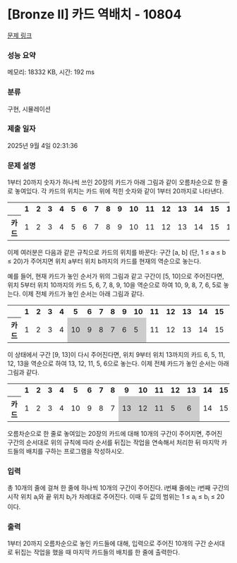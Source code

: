 # [Bronze II] 카드 역배치 - 10804 

[문제 링크](https://www.acmicpc.net/problem/10804) 

### 성능 요약

메모리: 18332 KB, 시간: 192 ms

### 분류

구현, 시뮬레이션

### 제출 일자

2025년 9월 4일 02:31:36

### 문제 설명

<p>1부터 20까지 숫자가 하나씩 쓰인 20장의 카드가 아래 그림과 같이 오름차순으로 한 줄로 놓여있다. 각 카드의 위치는 카드 위에 적힌 숫자와 같이 1부터 20까지로 나타낸다. </p>

<table class="table table-bordered">
	<tbody>
		<tr>
			<th> </th>
			<th>1</th>
			<th>2</th>
			<th>3</th>
			<th>4</th>
			<th>5</th>
			<th>6</th>
			<th>7</th>
			<th>8</th>
			<th>9</th>
			<th>10</th>
			<th>11</th>
			<th>12</th>
			<th>13</th>
			<th>14</th>
			<th>15</th>
			<th>16</th>
			<th>17</th>
			<th>18</th>
			<th>19</th>
			<th>20</th>
		</tr>
		<tr>
			<th>카드</th>
			<td>1</td>
			<td>2</td>
			<td>3</td>
			<td>4</td>
			<td>5</td>
			<td>6</td>
			<td>7</td>
			<td>8</td>
			<td>9</td>
			<td>10</td>
			<td>11</td>
			<td>12</td>
			<td>13</td>
			<td>14</td>
			<td>15</td>
			<td>16</td>
			<td>17</td>
			<td>18</td>
			<td>19</td>
			<td>20</td>
		</tr>
	</tbody>
</table>

<p>이제 여러분은 다음과 같은 규칙으로 카드의 위치를 바꾼다: 구간 [a, b] (단, 1 ≤ a ≤ b ≤ 20)가 주어지면 위치 a부터 위치 b까지의 카드를 현재의 역순으로 놓는다.</p>

<p>예를 들어, 현재 카드가 놓인 순서가 위의 그림과 같고 구간이 [5, 10]으로 주어진다면, 위치 5부터 위치 10까지의 카드 5, 6, 7, 8, 9, 10을 역순으로 하여 10, 9, 8, 7, 6, 5로 놓는다. 이제 전체 카드가 놓인 순서는 아래 그림과 같다.</p>

<table class="table table-bordered">
	<tbody>
		<tr>
			<th> </th>
			<th>1</th>
			<th>2</th>
			<th>3</th>
			<th>4</th>
			<th>5</th>
			<th>6</th>
			<th>7</th>
			<th>8</th>
			<th>9</th>
			<th>10</th>
			<th>11</th>
			<th>12</th>
			<th>13</th>
			<th>14</th>
			<th>15</th>
			<th>16</th>
			<th>17</th>
			<th>18</th>
			<th>19</th>
			<th>20</th>
		</tr>
		<tr>
			<th>카드</th>
			<td>1</td>
			<td>2</td>
			<td>3</td>
			<td>4</td>
			<td style="background-color: #ccc;">10</td>
			<td style="background-color: #ccc;">9</td>
			<td style="background-color: #ccc;">8</td>
			<td style="background-color: #ccc;">7</td>
			<td style="background-color: #ccc;">6</td>
			<td style="background-color: #ccc;">5</td>
			<td>11</td>
			<td>12</td>
			<td>13</td>
			<td>14</td>
			<td>15</td>
			<td>16</td>
			<td>17</td>
			<td>18</td>
			<td>19</td>
			<td>20</td>
		</tr>
	</tbody>
</table>

<p>이 상태에서 구간 [9, 13]이 다시 주어진다면, 위치 9부터 위치 13까지의 카드 6, 5, 11, 12, 13을 역순으로 하여 13, 12, 11, 5, 6으로 놓는다. 이제 전체 카드가 놓인 순서는 아래 그림과 같다.</p>

<table class="table table-bordered">
	<tbody>
		<tr>
			<th> </th>
			<th>1</th>
			<th>2</th>
			<th>3</th>
			<th>4</th>
			<th>5</th>
			<th>6</th>
			<th>7</th>
			<th>8</th>
			<th>9</th>
			<th>10</th>
			<th>11</th>
			<th>12</th>
			<th>13</th>
			<th>14</th>
			<th>15</th>
			<th>16</th>
			<th>17</th>
			<th>18</th>
			<th>19</th>
			<th>20</th>
		</tr>
		<tr>
			<th>카드</th>
			<td>1</td>
			<td>2</td>
			<td>3</td>
			<td>4</td>
			<td>10</td>
			<td>9</td>
			<td>8</td>
			<td>7</td>
			<td style="background-color: #ccc;">13</td>
			<td style="background-color: #ccc;">12</td>
			<td style="background-color: #ccc;">11</td>
			<td style="background-color: #ccc;">5</td>
			<td style="background-color: #ccc;">6</td>
			<td>14</td>
			<td>15</td>
			<td>16</td>
			<td>17</td>
			<td>18</td>
			<td>19</td>
			<td>20</td>
		</tr>
	</tbody>
</table>

<p>오름차순으로 한 줄로 놓여있는 20장의 카드에 대해 10개의 구간이 주어지면, 주어진 구간의 순서대로 위의 규칙에 따라 순서를 뒤집는 작업을 연속해서 처리한 뒤 마지막 카드들의 배치를 구하는 프로그램을 작성하시오.</p>

### 입력 

 <p>총 10개의 줄에 걸쳐 한 줄에 하나씩 10개의 구간이 주어진다. i번째 줄에는 i번째 구간의 시작 위치 a<sub>i</sub>와 끝 위치 b<sub>i</sub>가 차례대로 주어진다. 이때 두 값의 범위는 1 ≤ a<sub>i</sub> ≤ b<sub>i</sub> ≤ 20이다.</p>

### 출력 

 <p>1부터 20까지 오름차순으로 놓인 카드들에 대해, 입력으로 주어진 10개의 구간 순서대로 뒤집는 작업을 했을 때 마지막 카드들의 배치를 한 줄에 출력한다. </p>

